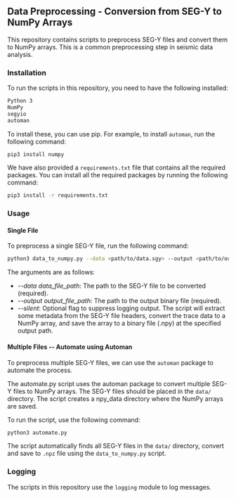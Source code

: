 ## Data Preprocessing - Conversion from SEG-Y to NumPy Arrays

This repository contains scripts to preprocess SEG-Y files and convert them to NumPy arrays. 
This is a common preprocessing step in seismic data analysis.

### Installation
To run the scripts in this repository, you need to have the following installed:

```bash
Python 3
NumPy
segyio
automan
```
To install these, you can use pip. For example, to install `automan`, run the following command:

```bash
pip3 install numpy
```

We have also provided a `requirements.txt` file that contains all the required packages. You can install all the required packages by running the following command:

```bash
pip3 install -r requirements.txt
```

### Usage

#### Single File

To preprocess a single SEG-Y file, run the following command:

```bash
python3 data_to_numpy.py --data <path/to/data.sgy> --output <path/to/output.npy> --silent
```
The arguments are as follows:

- *--data data_file_path*: The path to the SEG-Y file to be converted (required).
- *--output output_file_path*: The path to the output binary file (required).
- *--silent*: Optional flag to suppress logging output.
The script will extract some metadata from the SEG-Y file headers, convert the trace data to a NumPy array, and save the array to a binary file (.npy) at the specified output path.

#### Multiple Files -- Automate using Automan

To preprocess multiple SEG-Y files, we can use the `automan` package to automate the process.

The automate.py script uses the automan package to convert multiple SEG-Y files to NumPy arrays. The SEG-Y files should be placed in the `data/` directory. The script creates a npy_data directory where the NumPy arrays are saved.

To run the script, use the following command:

```bash
python3 automate.py
```

The script automatically finds all SEG-Y files in the `data/` directory, convert and save to `.npz` file
 using the `data_to_numpy.py` script.

### Logging

The scripts in this repository use the `logging` module to log messages.